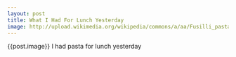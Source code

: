 ```yaml
---
layout: post
title: What I Had For Lunch Yesterday
image: http://upload.wikimedia.org/wikipedia/commons/a/aa/Fusilli_pasta.jpg
---
```

{{post.image}}
I had pasta for lunch yesterday
